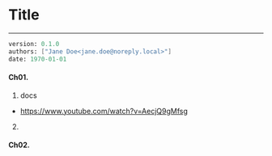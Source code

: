 # Title
---
```meta
version: 0.1.0
authors: ["Jane Doe<jane.doe@noreply.local>"]
date: 1970-01-01
```


#### Ch01. 
1. docs
- https://www.youtube.com/watch?v=AecjQ9gMfsg

2. 


#### Ch02. 
